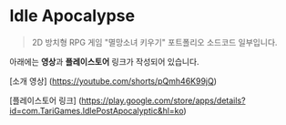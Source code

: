 
# Idle Apocalypse
> 2D 방치형 RPG 게임 "멸망소녀 키우기" 포트폴리오 소드코드 일부입니다.

아래에는 **영상**과 **플레이스토어** 링크가 작성되어 있습니다.

[소개 영상] (https://youtube.com/shorts/pQmh46K99jQ)

[플레이스토어 링크] (https://play.google.com/store/apps/details?id=com.TariGames.IdlePostApocalyptic&hl=ko)
